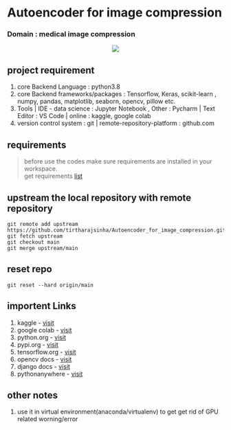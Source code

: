 # Autoencoder for image compression
### Domain : medical image compression
<p align="center">
  <img src="https://readme-typing-svg.herokuapp.com?lines=This+project+is+ongoing.;This+is+a+research+based+project."></a>
</p>





## project requirement
1. core Backend Language : python3.8
2. core Backend frameworks/packages : Tensorflow, Keras, scikit-learn , numpy, pandas, matplotlib, seaborn, opencv, pillow etc.
3. Tools | IDE - data science : Jupyter Notebook , Other : Pycharm | Text Editor : VS Code | online : kaggle, google colab
4. version control system : git | remote-repository-platform : github.com

## requirements
> before use the codes make sure requirements are installed in your workspace.<br>
> get requirements [list](requirements.txt)<br>

## upstream the local repository with remote repository
```
git remote add upstream https://github.com/tirtharajsinha/Autoencoder_for_image_compression.git
git fetch upstream
git checkout main
git merge upstream/main

``` 

## reset repo
```
git reset --hard origin/main
```

## importent Links
1. kaggle - [visit](https://www.kaggle.com)
2. google colab - [visit](https://colab.research.google.com/notebooks/intro.ipynb)
3. python.org - [visit](https://www.python.org/downloads/)
4. pypi.org - [visit](https://pypi.org/)
5. tensorflow.org - [visit](https://www.tensorflow.org/)
6. opencv docs - [visit](https://docs.opencv.org/master/d6/d00/tutorial_py_root.html)
7. django docs - [visit](https://docs.djangoproject.com/)
8. pythonanywhere - [visit](https://www.pythonanywhere.com/)

## other notes
1. use it in virtual environment(anaconda/virtualenv) to get get rid of GPU related worning/error

